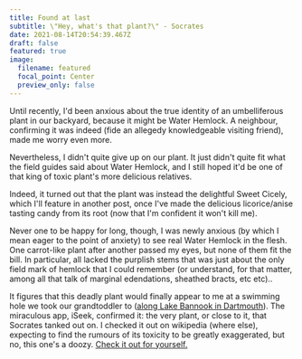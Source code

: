 ```yaml
---
title: Found at last
subtitle: \"Hey, what's that plant?\" - Socrates
date: 2021-08-14T20:54:39.467Z
draft: false
featured: true
image:
  filename: featured
  focal_point: Center
  preview_only: false
---
```

Until recently, I'd been anxious about the true identity of an umbelliferous plant in our backyard, because it might be Water Hemlock. A neighbour, confirming it was indeed (fide an allegedy knowledgeable  visiting friend), made me worry even more.

Nevertheless, I didn't quite give up on our plant. It just didn't quite fit what the field guides said about Water Hemlock, and I still hoped it'd be one of  that king of toxic plant's more delicious relatives.

Indeed, it turned out that the plant was instead the delightful Sweet Cicely, which I'll feature in another post, once I've made the delicious licorice/anise tasting candy from its root (now that I'm confident it won't kill me).

Never one to be happy for long, though, I was newly anxious (by which I mean eager to the point of anxiety) to see real Water Hemlock in the flesh. One carrot-like plant after another passed my eyes,  but none of them fit the bill. In particular, all lacked the purplish stems that was just about the only field mark of hemlock that I could remember (or understand, for that matter, among all that talk of marginal edendations, sheathed bracts, etc etc)..

It figures that this deadly plant would finally appear to me at a swimming hole we took our grandtoddler to ([along Lake Bannook in Dartmouth](https://www.google.ca/maps/dir//Lake+Banook+Trail,+Dartmouth,+NS/@44.6836225,-63.5517521,17z/data=!4m9!4m8!1m0!1m5!1m1!1s0x4b5a24072d97ae39:0x7d785337b280c173!2m2!1d-63.5513059!2d44.682082!3e2?hl=en)). The miraculous app, iSeek, confirmed it: the very plant, or close to it, that Socrates tanked out on. I checked it out on wikipedia (where else), expecting to find the rumours of its toxicity to be greatly exaggerated, but no, this one's a doozy. [Check it out for yourself.](https://en.wikipedia.org/wiki/Cicuta)

